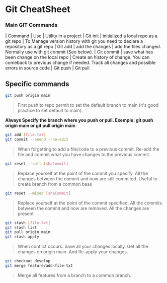 # Git CheatSheet


### Main GIT Commands 

| Command       | Use               | Utility in a project 
| Git init    | initialized a local repo as a git repo | To Manage version history with git you need to declare a repository as a git repo 
| Git add       | add the changes | add the files changed. Normally use with git commit (See below). 
| Git commit | save what has been change on the local repo | Create an history of change. You can comeback to previous change if needed. Track all changes and possible errors in source code 
| Git push 
| Git pull


## Specific commands 

```sh
git push origin main 
```
> First push to repo permit to set the default branch to main (it's good practice to set default to main).

**Always Specify the branch where you push or pull. Exemple: git push origin main or git pull origin main**

```sh
git add [file.txt]
git commit --amend --no-edit 
```
> When forgetting to add a file/code to a previous commit. Re-add the file and commit what you have changes to the previous commit.


```sh
git reset --soft [shaCommit]
```
> Replace yourself at the point of the commit you specify. All the changes between the commit and now are still commited. Useful to create branch from a common base


```sh
git reset --mixed [shaCommit]
```
> Replace yourself at the point of the commit specified. All the commits between the commit and now are removed. All the changes are present


```sh
git stash [file.txt]
git stash list 
git pull origin main
git stash apply 
```
> When conflict occurs. Save all your changes locally. Get all the changes on origin main. And Re-apply your changes. 


```sh
git checkout develop
git merge feature/add-file-txt
```
> Merge all features from a branch to a common branch. 








